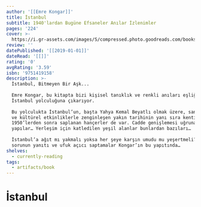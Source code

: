 ```yaml
---
author: '[[Emre Kongar]]'
title: İstanbul
subtitle: 1940'lardan Bugüne Efsaneler Anılar İzlenimler
pages: '224'
cover: >-
  https://i.gr-assets.com/images/S/compressed.photo.goodreads.com/books/1567661144l/50177420._SX318_SY475_.jpg
review: ''
datePublished: '[[2019-01-01]]'
dateRead: '[[]]'
rating: '0'
avgRating: '3.59'
isbn: '9751419158'
description: >-
  İstanbul, Bitmeyen Bir Aşk...  
    
  Emre Kongar, bu kitapta bizi kişisel tanıklık ve renkli anıları eşliğinde bir
  İstanbul yolculuğuna çıkarıyor.  
    
  Bu yolculukta İstanbul’un, başta Yahya Kemal Beyatlı olmak üzere, sanatçılarla
  ve kültürel etkinliklerle zenginleşen yakın tarihinin yanı sıra kentin bağrına
  1950’lerden sonra saplanan hançerler de var. Cadde genişlemesi uğruna yıkılan
  yapılar… Yerleşim için katledilen yeşil alanlar bunlardan bazıları…  
    
  İstanbul’a ağıt mı yakmalı yoksa her şeye karşın umudu mu yeşertmeli? Bu
  sorunun yanıtı ve ufuk açıcı saptamalar Kongar’ın bu yapıtında…
shelves:
  - currently-reading
tags:
  - artifacts/book
---
```

#  İstanbul
